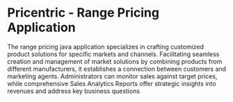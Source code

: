 # Pricentric - Range Pricing Application
The range pricing java application specializes in crafting customized product solutions for specific markets and channels. Facilitating seamless creation and management of market solutions by combining products from different manufacturers, it establishes a connection between customers and marketing agents. Administrators can monitor sales against target prices, while comprehensive Sales Analytics Reports offer strategic insights into revenues and address key business questions
